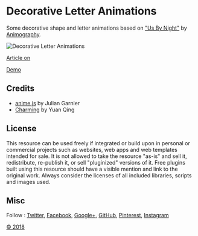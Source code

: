 # Decorative Letter Animations

Some decorative shape and letter animations based on ["Us By Night"](https://dribbble.com/shots/3932905-Us-By-Night) by [Animography](https://dribbble.com/animography).

![Decorative Letter Animations](https://tympanus.net//wp-content/uploads/2018/01/DecorativeLetterEffects_featured.jpg)

[Article on](https://tympanus.net//?p=33640)

[Demo](https://tympanus.net/Development/DecorativeLetterAnimations/)

## Credits

- [anime.js](http://animejs.com/) by Julian Garnier
- [Charming](https://github.com/yuanqing/charming) by Yuan Qing

## License

This resource can be used freely if integrated or build upon in personal or commercial projects such as websites, web apps and web templates intended for sale. It is not allowed to take the resource "as-is" and sell it, redistribute, re-publish it, or sell "pluginized" versions of it. Free plugins built using this resource should have a visible mention and link to the original work. Always consider the licenses of all included libraries, scripts and images used.

## Misc

Follow : [Twitter](http://www.twitter.com/), [Facebook](http://www.facebook.com/), [Google+](https://plus.google.com/101095823814290637419), [GitHub](https://github.com/), [Pinterest](http://www.pinterest.com//), [Instagram](https://www.instagram.com/ss/)

[©  2018](http://www..com)
